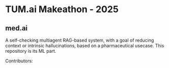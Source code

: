 # TUM.ai Makeathon - 2025
## med.ai
A self-checking multiagent RAG-based system, with a goal of reducing context or intrinsic hallucinations, based on a pharmaceutical usecase. This repository is its ML part. 

Contributors:
